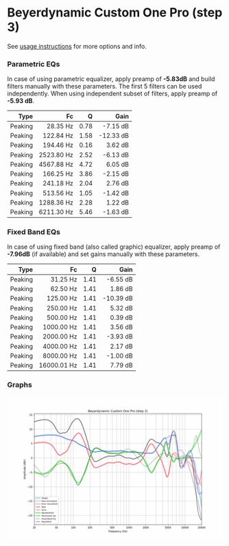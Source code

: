# Beyerdynamic Custom One Pro (step 3)
See [usage instructions](https://github.com/jaakkopasanen/AutoEq#usage) for more options and info.

### Parametric EQs
In case of using parametric equalizer, apply preamp of **-5.83dB** and build filters manually
with these parameters. The first 5 filters can be used independently.
When using independent subset of filters, apply preamp of **-5.93 dB**.

| Type    | Fc         |    Q | Gain      |
|--------:|-----------:|-----:|----------:|
| Peaking | 28.35 Hz   | 0.78 | -7.15 dB  |
| Peaking | 122.84 Hz  | 1.58 | -12.33 dB |
| Peaking | 194.46 Hz  | 0.16 | 3.62 dB   |
| Peaking | 2523.80 Hz | 2.52 | -6.13 dB  |
| Peaking | 4567.88 Hz | 4.72 | 6.05 dB   |
| Peaking | 166.25 Hz  | 3.86 | -2.15 dB  |
| Peaking | 241.18 Hz  | 2.04 | 2.76 dB   |
| Peaking | 513.56 Hz  | 1.05 | -1.42 dB  |
| Peaking | 1288.36 Hz | 2.28 | 1.22 dB   |
| Peaking | 6211.30 Hz | 5.46 | -1.63 dB  |

### Fixed Band EQs
In case of using fixed band (also called graphic) equalizer, apply preamp of **-7.96dB**
(if available) and set gains manually with these parameters.

| Type    | Fc          |    Q | Gain      |
|--------:|------------:|-----:|----------:|
| Peaking | 31.25 Hz    | 1.41 | -6.55 dB  |
| Peaking | 62.50 Hz    | 1.41 | 1.86 dB   |
| Peaking | 125.00 Hz   | 1.41 | -10.39 dB |
| Peaking | 250.00 Hz   | 1.41 | 5.32 dB   |
| Peaking | 500.00 Hz   | 1.41 | 0.39 dB   |
| Peaking | 1000.00 Hz  | 1.41 | 3.56 dB   |
| Peaking | 2000.00 Hz  | 1.41 | -3.93 dB  |
| Peaking | 4000.00 Hz  | 1.41 | 2.17 dB   |
| Peaking | 8000.00 Hz  | 1.41 | -1.00 dB  |
| Peaking | 16000.01 Hz | 1.41 | 7.79 dB   |

### Graphs
![](./Beyerdynamic%20Custom%20One%20Pro%20(step%203).png)